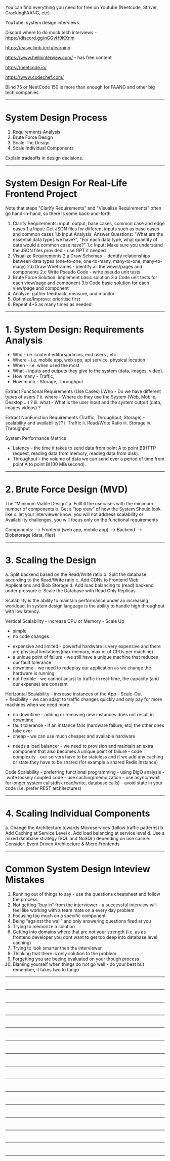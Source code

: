 

You can find everything you need for free on Youtube (Neetcode, Striver, CrackingFAANG, etc).

YouTube: system design interviews.

Discord where to do mock tech interviews - https://discord.gg/nGGvH9KXnm

https://easyclimb.tech/learning

https://www.hellointerview.com/  - has free content

https://neetcode.io/

https://www.codechef.com/

Blind 75 or NeetCode 150 is more than enough for FAANG and other big tech companies.

-------------------------------------------------------

# System Design Process

1. Requirements Analysis
2. Brute Force Design
3. Scale The Design
4. Scale Individual Components

Explain tradeoffs in design decisions.

-------------------------------------------------------

# System Design For Real-Life Frontend Project

Note that steps "Clarify Requirements" and "Visualize Requirements" often go hand-in-hand, so there is some back-and-forth

1. Clarify Requirements: input, output, base cases, common case and edge cases
     1.a Input: Get JSON files for different inputs such as base cases and common cases
     1.b Input Analysis: Answer Questions: "What are the essential data types we have?", "For each data type, what quantity of data would a common case have?"
     1.c Input: Make sure you understand the JSON files provided - use GPT if needed
2. Visualize Requirements
     2.a Draw Schemas - identify relationships between data types (one-to-one, one-to-many, many-to-one, many-to-many)
     2.b Draw Wireframes - identify all the views/pages and components
     2.c Write Pseudo Code - write pseudo unit tests
3. Brute Force Solution: implement basic solution
     3.a Code unit tests for each view/page and component
     3.b Code basic solution for each view/page and component
4. Analyze: gather feedback, measure, and monitor
5. Optimize/Improve: prioritise first
6. Repeat 4+5 as many times as needed

-------------------------------------------------------

# 1. System Design: Requirements Analysis

- Who - i.e. content editors/admins, end users , etc
- Where - i.e. mobile app, web app, api service, physical location
- When - i.e. when used the most
- What - inputs and outputs they give to the system (data, images, video).
- How many - Traffic, 
- How much - Storage, Throughput


Extract Functional Requirements (Use Cases)
i.Who - Do we have different types of users ?
ii. where - Where do they use the System (Web, Mobile, Desktop ...) ?
iii. what - What is the user input and the system output (data, images videos) ?

Extract NonFunction Requirements (Traffic, Throughput, Storage) - scalability and availability??
i. Traffic
ii. Read/Write Ratio
iii. Storage
iv. Throughput

System Performance Metrics
- Latency - the time it takes to send data from point A to point B(HTTP request, reading data from memory, reading data from disk).
- Throughput - the volume of data we can send over a period of time from point A to point B(100 MB/second).

-------------------------------------------------------

# 2. Brute Force Design (MVD)

The “Minimum Viable Design”
a. Fullfill the usecases with the minimum number of components
b. Get a “top view” of how the System Should look like
c. let your interviewer know: you will not address scalability or Availability challenges, you will focus only on the functional requirements
    
Components:
 --> Frontend (web app, mobile app)
 --> Backend
 --> Blobstorage (data, files)

-------------------------------------------------------

# 3. Scaling the Design

a. Split backend based on the Read/Write ratio
b. Split the database according to the Read/Write ratio
c. Add CDNs to Frontend Web Applications and Blob Storage
d. Add load balancing to (read) backend under pressure
e. Scale the Database with Read Only Replicas

Scalability is the ability to maintain performance under an increasing workload. 
In system design language is the ability to handle high throughput with low latency. 

Vertical Scalability - increase CPU or Memory - Scale Up
 + simple
 + no code changes
 - expensive and limited - powerful hardware is very expensive and there are physical limitations(max memory, max nr of CPUs per machine)
 - a unique point of failure - we still have a unique machine that reduces our fault tolerance
 - downtime - we need to redeploy our application as we change the hardware is running
 - not flexible - we cannot adjust to traffic in real-time, the capacity (and our expense) are constant

Horizontal Scalability - increase instances of the App - Scale-Out
 + flexibility - we can adapt to traffic changes quickly and only pay for more machines when we need more 
 + no downtime - adding or removing new instances does not result in downtime
 + fault tolerance - if an instance fails (hardware failure, etc) the other ones take over
 + cheap - we can use much cheaper and available hardware
 - needs a load balancer - we need to provision and maintain an extra component that also becomes a unique point of failure
 - code complexity - our servers have to be stateless and if we add any caching or state they have to be shared (for example a shared Redis Instance)

Code Scalability
 - preferring functional programming
 - using BigO analysis
 - write loosely coupled code
 - use caching/memoization
 - use async/await for longer system calls(disk read/write, database calls)
 - avoid state in your code (i.e. prefer REST architectures)

-------------------------------------------------------

# 4. Scaling Individual Components

a. Change the Architecture towards Microservices (follow traffic patterns)
b. Add Caching at Service Level
c. Add load balancing at service level
d. Use a mixed database strategy (SQL and NoSQL) depending on use case
e. Consider: Event Driven Architecture & Micro Frontends

-------------------------------------------------------

# Common System Design Inteview Mistakes

1. Running out of things to say - use the questions cheatsheet and follow the process
2. Not getting “buy in” from the interviewer - a successful interview will feel like working with a team mate on a every day problem
3. Focusing too much on a specific component
4. Being “against the wall” and only answering questions fired at you
5. Trying to memorize a solution
6. Getting into domains where that are not your strength (i.e. as as frontend developer you dont want to get too deep into database level caching)
7. Trying to look smarter then the interviewer
8. Thinking that there is only solution to the problem
9. Forgetting you are beeing evaluated on your though process
10. Blaming yourself when things do not go well - do your best but remember, it takes two to tango

-------------------------------------------------------

# 


-------------------------------------------------------

# 


-------------------------------------------------------

# 


-------------------------------------------------------

# 


-------------------------------------------------------

# 


-------------------------------------------------------

# 


-------------------------------------------------------

# 


-------------------------------------------------------

# 


-------------------------------------------------------

# 


-------------------------------------------------------

# 


-------------------------------------------------------

# 


-------------------------------------------------------

# 


-------------------------------------------------------

# 


-------------------------------------------------------

# 


-------------------------------------------------------

